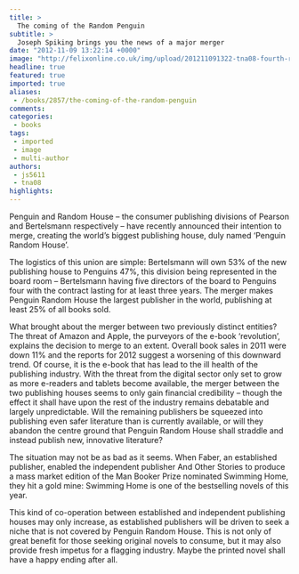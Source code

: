 ```yaml
---
title: >
  The coming of the Random Penguin
subtitle: >
  Joseph Spiking brings you the news of a major merger
date: "2012-11-09 13:22:14 +0000"
image: "http://felixonline.co.uk/img/upload/201211091322-tna08-fourth-random-penguin-rgb.jpg"
headline: true
featured: true
imported: true
aliases:
 - /books/2857/the-coming-of-the-random-penguin
comments:
categories:
 - books
tags:
 - imported
 - image
 - multi-author
authors:
 - js5611
 - tna08
highlights:
---
```


Penguin and Random House – the consumer publishing divisions of Pearson and Bertelsmann respectively – have recently announced their intention to merge, creating the world’s biggest publishing house, duly named ‘Penguin Random House’.

The logistics of this union are simple: Bertelsmann will own 53% of the new publishing house to Penguins 47%, this division being represented in the board room – Bertelsmann having five directors of the board to Penguins four with the contract lasting for at least three years. The merger makes Penguin Random House the largest publisher in the world, publishing at least 25% of all books sold.

What brought about the merger between two previously distinct entities? The threat of Amazon and Apple, the purveyors of the e-book ‘revolution’, explains the decision to merge to an extent. Overall book sales in 2011 were down 11% and the reports for 2012 suggest a worsening of this downward trend. Of course, it is the e-book that has lead to the ill health of the publishing industry. With the threat from the digital sector only set to grow as more e-readers and tablets become available, the merger between the two publishing houses seems to only gain financial credibility – though the effect it shall have upon the rest of the industry remains debatable and largely unpredictable. Will the remaining publishers be squeezed into publishing even safer literature than is currently available, or will they abandon the centre ground that Penguin Random House shall straddle and instead publish new, innovative literature?

The situation may not be as bad as it seems. When Faber, an established publisher, enabled the independent publisher And Other Stories to produce a mass market edition of the Man Booker Prize nominated Swimming Home, they hit a gold mine: Swimming Home is one of the bestselling novels of this year.

This kind of co-operation between established and independent publishing houses may only increase, as established publishers will be driven to seek a niche that is not covered by Penguin Random House. This is not only of great benefit for those seeking original novels to consume, but it may also provide fresh impetus for a flagging industry. Maybe the printed novel shall have a happy ending after all.
